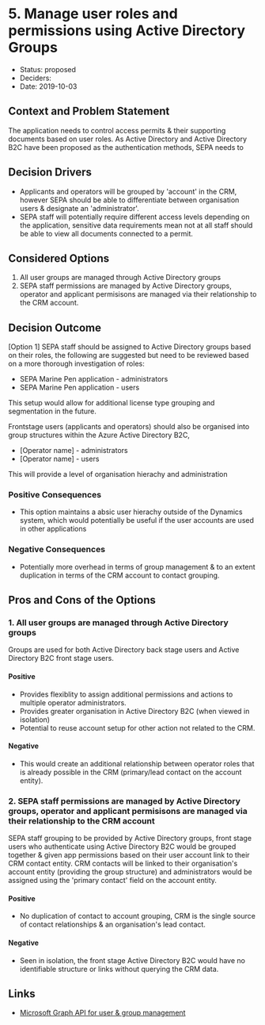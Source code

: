 # 5. Manage user roles and permissions using Active Directory Groups

* Status: proposed
* Deciders:
* Date: 2019-10-03

## Context and Problem Statement

The application needs to control access permits & their supporting documents based on user roles.  As Active Directory and Active Directory B2C have been proposed as the authentication methods, SEPA needs to 

## Decision Drivers 

* Applicants and operators will be grouped by 'account' in the CRM, however SEPA should be able to differentiate between  organisation users & designate an 'administrator'.
* SEPA staff will potentially require different access levels depending on the application, sensitive data requirements mean not at all staff should be able to view all documents connected to a permit.

## Considered Options

1. All user groups are managed through Active Directory groups
2. SEPA staff permissions are managed by Active Directory groups, operator and applicant permisisons are managed via their relationship to the CRM account.

## Decision Outcome

[Option 1] SEPA staff should be assigned to Active Directory groups based on their roles, the following are suggested but need to be reviewed based on a more thorough investigation of roles:

* SEPA Marine Pen application - administrators
* SEPA Marine Pen application - users

This setup would allow for additional license type grouping and segmentation in the future.

Frontstage users (applicants and operators) should also be organised into group structures within the Azure Active Directory B2C, 

* [Operator name] - administrators
* [Operator name] - users

This will provide a level of organisation hierachy and administration 

### Positive Consequences

* This option maintains a absic user hierachy outside of the Dynamics system, which would potentially be useful if the user accounts are used in other applications

### Negative Consequences

* Potentially more overhead in terms of group management & to an extent duplication in terms of the CRM account to contact grouping.

## Pros and Cons of the Options

### 1. All user groups are managed through Active Directory groups

Groups are used for both Active Directory back stage users and Active Directory B2C front stage users.

#### Positive
* Provides flexiblity to assign additional permissions and actions to multiple operator administrators.
* Provides greater organisation in Active Directory B2C (when viewed in isolation)
* Potential to reuse account setup for other action not related to the CRM.

#### Negative
* This would create an additional relationship between operator roles that is already possible in the CRM (primary/lead contact on the account entity).

### 2. SEPA staff permissions are managed by Active Directory groups, operator and applicant permisisons are managed via their relationship to the CRM account

SEPA staff grouping to be provided by Active Directory groups, front stage users who authenticate using Active Directory B2C would be grouped together & given app permissions based on their user account link to their CRM contact entity.   CRM contacts will be linked to their organisation's account entity (providing the group structure) and administrators would be assigned using the 'primary contact' field on the account entity.

#### Positive
* No duplication of contact to account grouping, CRM is the single source of contact relationships & an organisation's lead contact.

#### Negative
* Seen in isolation, the front stage Active Directory B2C would have no identifiable structure or links without querying the CRM data.

## Links <!-- optional -->

* [Microsoft Graph API for user & group management](https://docs.microsoft.com/en-gb/previous-versions/azure/ad/graph/api/users-operations)
